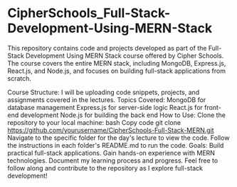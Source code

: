# CipherSchools_Full-Stack-Development-Using-MERN-Stack
This repository contains code and projects developed as part of the Full-Stack Development Using MERN Stack course offered by Cipher Schools. The course covers the entire MERN stack, including MongoDB, Express.js, React.js, and Node.js, and focuses on building full-stack applications from scratch.

Course Structure:
I will be uploading code snippets, projects, and assignments covered in the lectures.
Topics Covered:
MongoDB for database management
Express.js for server-side logic
React.js for front-end development
Node.js for building the back end
How to Use:
Clone the repository to your local machine:
bash
Copy code
git clone https://github.com/yourusername/CipherSchools-Full-Stack-MERN.git
Navigate to the specific folder for the day's lecture to view the code.
Follow the instructions in each folder's README.md to run the code.
Goals:
Build practical full-stack applications.
Gain hands-on experience with MERN technologies.
Document my learning process and progress.
Feel free to follow along and contribute to the repository as I explore full-stack development!
